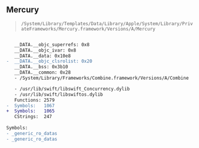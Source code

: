 ## Mercury

> `/System/Library/Templates/Data/Library/Apple/System/Library/PrivateFrameworks/Mercury.framework/Versions/A/Mercury`

```diff

   __DATA.__objc_superrefs: 0x8
   __DATA.__objc_ivar: 0x8
   __DATA.__data: 0x10e8
-  __DATA.__objc_clsrolist: 0x20
   __DATA.__bss: 0x3b10
   __DATA.__common: 0x28
   - /System/Library/Frameworks/Combine.framework/Versions/A/Combine

   - /usr/lib/swift/libswift_Concurrency.dylib
   - /usr/lib/swift/libswiftos.dylib
   Functions: 2579
-  Symbols:   1067
+  Symbols:   1065
   CStrings:  247
 
Symbols:
- _generic_ro_datas
- _generic_ro_datas

```
